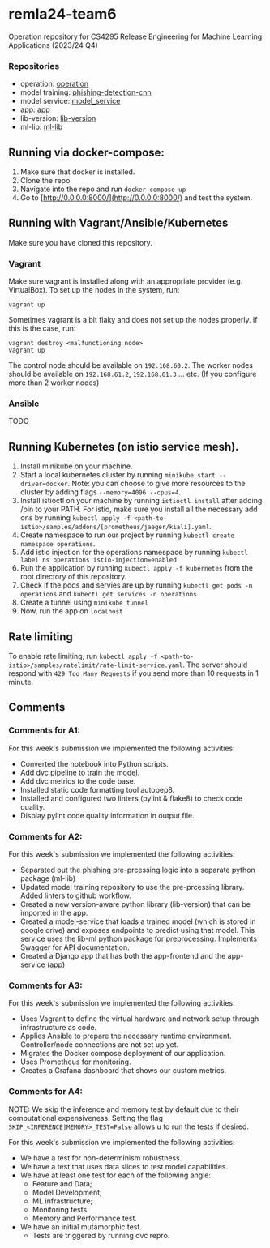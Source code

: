 # remla24-team6
Operation repository for CS4295 Release Engineering for Machine Learning Applications (2023/24 Q4)

### Repositories

- operation: [operation](https://github.com/remla24-team6/operation/tree/A3)
- model training: [phishing-detection-cnn](https://github.com/remla24-team6/phishing_detection_cnn/tree/A4)
- model service: [model_service](https://github.com/remla24-team6/model-service/tree/A3)
- app: [app](https://github.com/remla24-team6/app/tree/A3)
- lib-version: [lib-version](https://github.com/remla24-team6/lib-version/tree/A3)
- ml-lib: [ml-lib](https://github.com/remla24-team6/ml-lib/tree/A3)

## Running via docker-compose:

1. Make sure that docker is installed.
2. Clone the repo
3. Navigate into the repo and run `docker-compose up`
4. Go to [http://0.0.0.0:8000/](http://0.0.0.0:8000/) and test the system.


## Running with Vagrant/Ansible/Kubernetes

Make sure you have cloned this repository.

### Vagrant

Make sure vagrant is installed along with an appropriate provider (e.g. VirtualBox).
To set up the nodes in the system, run:
```
vagrant up
```
Sometimes vagrant is a bit flaky and does not set up the nodes properly. If this is the case, run:
```
vagrant destroy <malfunctioning node>
vagrant up
```

The control node should be available on `192.168.60.2`. The worker nodes should be available on `192.168.61.2`, `192.168.61.3` ... etc. (If you configure more than 2 worker nodes)

### Ansible
TODO

## Running Kubernetes (on istio service mesh).
1. Install minikube on your machine.
2. Start a local kubernetes cluster by running `minikube start --driver=docker`. Note: you can choose to give more resources to the cluster by adding flags `--memory=4096 --cpus=4`.
3. Install istioctl on your machine by running `istioctl install` after adding <path-to-istio>/bin to your PATH. For istio, make sure you install all the necessary add ons by running `kubectl apply -f <path-to-istio>/samples/addons/[prometheus/jaeger/kiali].yaml`.
4. Create namespace to run our project by running `kubectl create namespace operations`.
5. Add istio injection for the operations namespace by running `kubectl label ns operations istio-injection=enabled`
6. Run the application by running `kubectl apply -f kubernetes` from the root directory of this repository.
7. Check if the pods and servies are up by running `kubectl get pods -n operations` and `kubectl get services -n operations`.
8. Create a tunnel using `minikube tunnel`
9.  Now, run the app on `localhost`

## Rate limiting
To enable rate limiting, run `kubectl apply -f <path-to-istio>/samples/ratelimit/rate-limit-service.yaml`. 
The server should respond with `429 Too Many Requests` if you send more than 10 requests in 1 minute.

## Comments 

### Comments for A1:
For this week's submission we implemented the following activities:
- Converted the notebook into Python scripts.
- Add dvc pipeline to train the model.
- Add dvc metrics to the code base.
- Installed static code formatting tool autopep8.
- Installed and configured two linters (pylint & flake8) to check code quality.
- Display pylint code quality information in output file.

### Comments for A2:
For this week's submission we implemented the following activities:
- Separated out the phishing pre-prcessing logic into a separate python package (ml-lib)
- Updated model training repository to use the pre-prcessing library. Added linters to github workflow.
- Created a new version-aware python library (lib-version) that can be imported in the app.
- Created a model-service that loads a trained model (which is stored in google drive) and exposes endpoints to predict using that model.
  This service uses the lib-ml python package for preprocessing. Implements Swagger for API documentation.
- Created a Django app that has both the app-frontend and the app-service (app)

### Comments for A3:
For this week's submission we implemented the following activities:
- Uses Vagrant to define the virtual hardware and network setup through infrastructure as code.
- Applies Ansible to prepare the necessary runtime environment. Controller/node connections are not set up yet.
- Migrates the Docker compose deployment of our application.
- Uses Prometheus for monitoring.
- Creates a Grafana dashboard that shows our custom metrics.

  
### Comments for A4:

NOTE: We skip the inference and memory test by default due to their computational expensiveness. Setting the flag `SKIP_<INFERENCE|MEMORY>_TEST=False` allows u to run the tests if desired.

For this week's submission we implemented the following activities:
- We have a test for non-determinism robustness.
- We have a test that uses data slices to test model capabilities.
- We have at least one test for each of the following angle:
  -  Feature and Data;
  -  Model Development;
  -  ML infrastructure;
  -  Monitoring tests. 
  -  Memory and Performance test.
- We have an initial mutamorphic test. 
  - Tests are triggered by running dvc repro.

  
